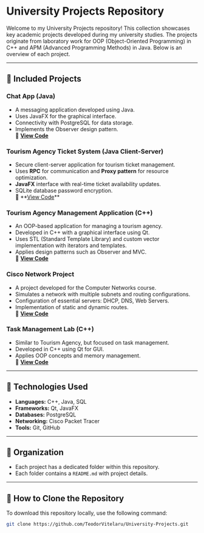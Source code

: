 # University Projects Repository

Welcome to my University Projects repository! This collection showcases key academic projects developed during my university studies. The projects originate from laboratory work for OOP (Object-Oriented Programming) in C++ and APM (Advanced Programming Methods) in Java. Below is an overview of each project.

---

## 📌 Included Projects

### **Chat App (Java)**

- A messaging application developed using Java.
- Uses JavaFX for the graphical interface.
- Connectivity with PostgreSQL for data storage.
- Implements the Observer design pattern.  
  🔗 **[View Code](https://github.com/TeodorVitelaru/University-Projects/tree/main/ChatApp%20--%20Java)**

### **Tourism Agency Ticket System (Java Client-Server)**

- Secure client-server application for tourism ticket management.
- Uses **RPC** for communication and **Proxy pattern** for resource optimization.
- **JavaFX** interface with real-time ticket availability updates.
- SQLite database password encryption.  
  🔗 \*\*[View Code](https://github.com/TeodorVitelaru/University-Projects/tree/main/Tourism-Ticket-System)\*\*

### **Tourism Agency Management Application (C++)**

- An OOP-based application for managing a tourism agency.
- Developed in C++ with a graphical interface using Qt.
- Uses STL (Standard Template Library) and custom vector implementation with iterators and templates.
- Applies design patterns such as Observer and MVC.  
  🔗 **[View Code](https://github.com/TeodorVitelaru/University-Projects/tree/main/Tourism%20Agency%20--%20C%2B%2B)**

### **Cisco Network Project**

- A project developed for the Computer Networks course.
- Simulates a network with multiple subnets and routing configurations.
- Configuration of essential servers: DHCP, DNS, Web Servers.
- Implementation of static and dynamic routes.  
  🔗 **[View Code](https://github.com/TeodorVitelaru/University-Projects/tree/main/Cisco%20Project)**

### **Task Management Lab (C++)**

- Similar to Tourism Agency, but focused on task management.
- Developed in C++ using Qt for GUI.
- Applies OOP concepts and memory management.  
  🔗 **[View Code](https://github.com/TeodorVitelaru/University-Projects/tree/main/Tasks%20--%20C%2B%2B)**

---

## 🚀 Technologies Used

- **Languages:** C++, Java, SQL
- **Frameworks:** Qt, JavaFX
- **Databases:** PostgreSQL
- **Networking:** Cisco Packet Tracer
- **Tools:** Git, GitHub

---

## 📂 Organization

- Each project has a dedicated folder within this repository.
- Each folder contains a `README.md` with project details.

---

## 🔗 How to Clone the Repository

To download this repository locally, use the following command:

```bash
git clone https://github.com/TeodorVitelaru/University-Projects.git
```
